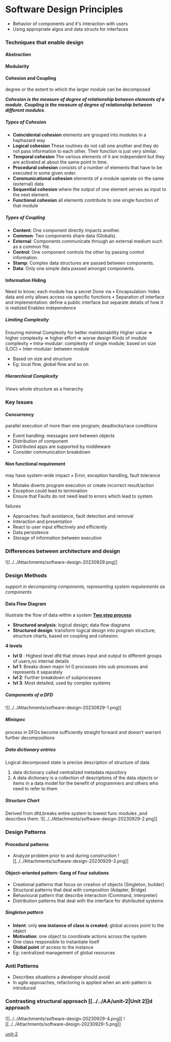# Software Design Principles

- Behavior of components and it's interaction with users
- Using appropriate algos and data structs for interfaces

### Techniques that enable design
#### Abstraction
#### Modularity
#### Cohesion and Coupling
degree or the extent to which the larger module can be decomposed


***Cohesion is the measure of degree of relationship between elements of a module.** **Coupling is the measure of degree of relationship between different modules**.*
##### Types of Cohesion
- **Coincidental cohesion**
    elements are grouped into modules in a haphazard way
- **Logical cohesion**
    These routines do not call one another and they do not pass information to each other. Their function is just very similar.
-  **Temporal cohesion** 
    The various elements of it are independent but they are activated at about the same point in time.
-  **Procedural cohesion**
	consists of a number of elements that have to be executed in some given order.
- **Communicational cohesion**
	elements of a module operate on the same (external) data
-  **Sequential cohesion**
    where the output of one element serves as input to the next element.
-  **Functional cohesion**
    all elements contribute to one single function of that module

##### Types of Coupling

- **Content**: One component directly impacts another.
- **Common**: Two components share data (Globals).
- **External**: Components communicate through an external medium such as a common file.
- **Control**: One component controls the other by passing control information.
- **Stamp**: Complex data structures are passed between components.
- **Data**: Only one simple data passed amongst components.


#### Information Hiding
Need to know; each module has a secret
Done via
• Encapsulation: hides data and only allows access via specific functions
• Separation of interface and implementation: define a public interface
but separate details of how it is realized
Enables independence

##### Limiting Complexity
Ensuring minimal Complexity for better maintainability
Higher value => higher complexity => higher effort => worse design
Kinds of module complexity • Intra-modular: complexity of single module; based on size (LOC) • Inter-modular: between module
- Based on size and structure
- Eg: local flow, global flow and so on

##### Hierarchical Complexity
Views whole structure as a hierarchy

### Key Issues

#### Concurrency
parallel execution of more than one program; deadlocks/race conditions 
- Event handling: messages sent between objects
- Distribution of component
- Distributed apps are supported by middleware
- Consider communication breakdown

#### Non functional requirement
may have system-wide impact • Error, exception handling, fault tolerance

- Mistake diverts program execution or create incorrect result/action
- Exception could lead to termination
- Ensure that Faults do not need lead to errors which lead to system

failures

- Approaches: fault avoidance, fault detection and removal
- Interaction and presentation
- React to user input effectively and efficiently
- Data persistence
- Storage of information between execution


### Differences between architecture and design
![[../../Attachments/software-design-20230929.png]]

### Design Methods
*support in decomposing components, representing
system requirements as components*

#### Data Flow Diagram
Illustrate the flow of data within a system
**<u>Two step process</u>**
- **Structured analysis**: logical design; data flow diagrams
- **Structured design**: transform logical design into program structure;
	structure charts, based on coupling and cohesion.

**4 levels**
- **lvl 0** : Highest level dfd that shows input and output to different groups of users,no internal details
- **lvl 1**: Breaks down major lvl 0 processes into sub processes and represents it separately
- **lvl 2**: Further breakdown of subprocesses
- **lvl 3**:  Most detailed, used by complex systems

##### Components of a DFD
![[../../Attachments/software-design-20230929-1.png]]

##### Minispec
process in DFDs become sufficiently straight forward and
doesn’t warrant further decompositions
##### Data dictionary entries
Logical decomposed state is precise description of structure of data
1. data dictionary called centralized metadata repository
2. A data dictionary is a collection of descriptions of the data objects or items in a data model for the benefit of programmers and others who need to refer to them

##### Structure Chart
Derived from dfd,breaks entire system to lowest func modules ,and describes them.
![[../../Attachments/software-design-20230929-2.png]]



### Design Patterns
#### Procedural patterns
- Analyze problem prior to and during construction
![[../../Attachments/software-design-20230929-3.png]]
#### Object-oriented pattern: Gang of Four solutions
- Creational patterns that focus on creation of objects (Singleton, builder)
- Structural patterns that deal with composition (Adapter, Bridge)
- Behavioural pattern that describe interaction (Command, interpreter)
- Distribution patterns that deal with the interface for distributed systems
##### Singleton pattern
- **Intent**: only **one instance of class is created**; global access point to the object
- **Motivation**: one object to coordinate actions across the system
- One class responsible to instantiate itself
- **Global point** of access to the instance
- Eg: centralized management of global resources


### Anti Patterns
- Describes situations a developer should avoid
- In agile approaches, refactoring is applied when an anti-pattern is introduced

### Contrasting structural approach [[../../AA/unit-2|Unit 2]]d approach



![[../../Attachments/software-design-20230929-4.png]]
![[../../Attachments/software-design-20230929-5.png]]

[unit-2](unit-2.md)



